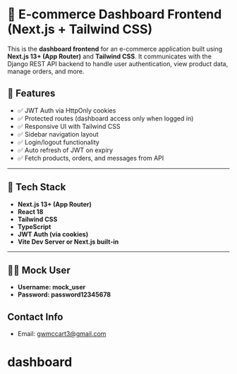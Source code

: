 # 🧾 E-commerce Dashboard Frontend (Next.js + Tailwind CSS)

This is the **dashboard frontend** for an e-commerce application built using **Next.js 13+ (App Router)** and **Tailwind CSS**. It communicates with the Django REST API backend to handle user authentication, view product data, manage orders, and more.

## 🚀 Features

- ✅ JWT Auth via HttpOnly cookies
- ✅ Protected routes (dashboard access only when logged in)
- ✅ Responsive UI with Tailwind CSS
- ✅ Sidebar navigation layout
- ✅ Login/logout functionality
- ✅ Auto refresh of JWT on expiry
- ✅ Fetch products, orders, and messages from API

---

## 🧱 Tech Stack

- **Next.js 13+ (App Router)**
- **React 18**
- **Tailwind CSS**
- **TypeScript**
- **JWT Auth (via cookies)**
- **Vite Dev Server or Next.js built-in**

---

## 👨‍💻 Mock User
- **Username: mock_user**
- **Password: password12345678**

## Contact Info
- Email: gwmccart3@gmail.com
# dashboard
